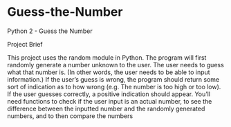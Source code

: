 # Guess-the-Number
Python 2 - Guess the Number

Project Brief

This project uses the random module in Python. The program will first randomly generate a
number unknown to the user. The user needs to guess what that number is. (In other words, the
user needs to be able to input information.) If the user’s guess is wrong, the program should
return some sort of indication as to how wrong (e.g. The number is too high or too low). If the
user guesses correctly, a positive indication should appear. You’ll need functions to check if the
user input is an actual number, to see the difference between the inputted number and the
randomly generated numbers, and to then compare the numbers
